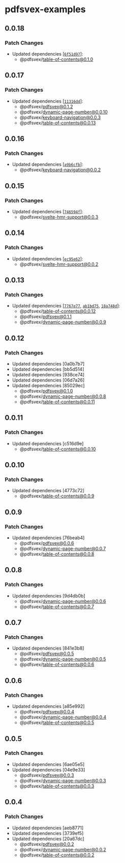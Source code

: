 # pdfsvex-examples

## 0.0.18

### Patch Changes

- Updated dependencies [[`6f51d97`](https://github.com/manuel3108/pdfsvex/commit/6f51d974c595dc9f3579e15f290e4a4bdd780384)]:
  - @pdfsvex/table-of-contents@0.1.0

## 0.0.17

### Patch Changes

- Updated dependencies [[`11316dd`](https://github.com/manuel3108/pdfsvex/commit/11316ddbbf8c15d6d3043d7856e7a14ea02a2c8c)]:
  - @pdfsvex/pdfsvex@0.1.2
  - @pdfsvex/dynamic-page-number@0.0.10
  - @pdfsvex/keyboard-navigation@0.0.3
  - @pdfsvex/table-of-contents@0.0.13

## 0.0.16

### Patch Changes

- Updated dependencies [[`a9b6cfb`](https://github.com/manuel3108/pdfsvex/commit/a9b6cfbcaea775c983a0b5eaebee9dfa83445514)]:
  - @pdfsvex/keyboard-navigation@0.0.2

## 0.0.15

### Patch Changes

- Updated dependencies [[`746594f`](https://github.com/manuel3108/pdfsvex/commit/746594fd6579302162023b5700d7a72b3e106e4c)]:
  - @pdfsvex/svelte-hmr-support@0.0.3

## 0.0.14

### Patch Changes

- Updated dependencies [[`ec95e62`](https://github.com/manuel3108/pdfsvex/commit/ec95e62bd16b9e6e80d48cf024311ea5087353ed)]:
  - @pdfsvex/svelte-hmr-support@0.0.2

## 0.0.13

### Patch Changes

- Updated dependencies [[`7767e77`](https://github.com/manuel3108/pdfsvex/commit/7767e77a400908782756f2199292eadfad00214d), [`ab1bd75`](https://github.com/manuel3108/pdfsvex/commit/ab1bd75ce46b4d55b814af69bcbef71812879924), [`18a748d`](https://github.com/manuel3108/pdfsvex/commit/18a748df99f7d9b0c7e1c9531ba0de91d3422421)]:
  - @pdfsvex/table-of-contents@0.0.12
  - @pdfsvex/pdfsvex@0.1.1
  - @pdfsvex/dynamic-page-number@0.0.9

## 0.0.12

### Patch Changes

- Updated dependencies [0a0b7b7]
- Updated dependencies [bb5d514]
- Updated dependencies [938ce74]
- Updated dependencies [06d7a26]
- Updated dependencies [85029ec]
  - @pdfsvex/pdfsvex@0.1.0
  - @pdfsvex/dynamic-page-number@0.0.8
  - @pdfsvex/table-of-contents@0.0.11

## 0.0.11

### Patch Changes

- Updated dependencies [c516d9e]
  - @pdfsvex/table-of-contents@0.0.10

## 0.0.10

### Patch Changes

- Updated dependencies [4773c72]
  - @pdfsvex/table-of-contents@0.0.9

## 0.0.9

### Patch Changes

- Updated dependencies [76beab4]
  - @pdfsvex/pdfsvex@0.0.6
  - @pdfsvex/dynamic-page-number@0.0.7
  - @pdfsvex/table-of-contents@0.0.8

## 0.0.8

### Patch Changes

- Updated dependencies [9d4db0b]
  - @pdfsvex/dynamic-page-number@0.0.6
  - @pdfsvex/table-of-contents@0.0.7

## 0.0.7

### Patch Changes

- Updated dependencies [841e3b8]
  - @pdfsvex/pdfsvex@0.0.5
  - @pdfsvex/dynamic-page-number@0.0.5
  - @pdfsvex/table-of-contents@0.0.6

## 0.0.6

### Patch Changes

- Updated dependencies [a85e992]
  - @pdfsvex/pdfsvex@0.0.4
  - @pdfsvex/dynamic-page-number@0.0.4
  - @pdfsvex/table-of-contents@0.0.5

## 0.0.5

### Patch Changes

- Updated dependencies [6ae05e5]
- Updated dependencies [04e9e33]
  - @pdfsvex/pdfsvex@0.0.3
  - @pdfsvex/dynamic-page-number@0.0.3
  - @pdfsvex/table-of-contents@0.0.3

## 0.0.4

### Patch Changes

- Updated dependencies [aeb8771]
- Updated dependencies [3739ef5]
- Updated dependencies [20a67dc]
  - @pdfsvex/pdfsvex@0.0.2
  - @pdfsvex/dynamic-page-number@0.0.2
  - @pdfsvex/table-of-contents@0.0.2
